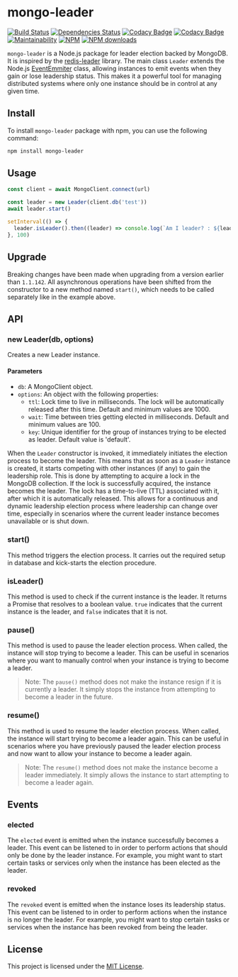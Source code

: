 # mongo-leader

[![Build Status](https://img.shields.io/github/actions/workflow/status/andrewmolyuk/mongo-leader/publish.yml)](https://github.com/andrewmolyuk/mongo-leader/actions/workflows/publish.yml)
[![Dependencies Status](https://badges.depfu.com/badges/0ef074dc6382d73db38b144ba8a1b938/overview.svg)](https://depfu.com/github/andrewmolyuk/mongo-leader?project_id=40081)
[![Codacy Badge](https://app.codacy.com/project/badge/Grade/3b010767baf5402b90ce45239a11d977)](https://app.codacy.com/gh/andrewmolyuk/mongo-leader/dashboard?utm_source=gh&utm_medium=referral&utm_content=&utm_campaign=Badge_grade)
[![Codacy Badge](https://app.codacy.com/project/badge/Coverage/3b010767baf5402b90ce45239a11d977)](https://app.codacy.com/gh/andrewmolyuk/mongo-leader/dashboard?utm_source=gh&utm_medium=referral&utm_content=&utm_campaign=Badge_coverage)[![Maintainability](https://img.shields.io/codeclimate/maintainability/andrewmolyuk/mongo-leader)](https://codeclimate.com/github/andrewmolyuk/mongo-leader/maintainability)
[![NPM](https://img.shields.io/npm/v/mongo-leader.svg?style=flat)](http://npm.im/mongo-leader)
[![NPM downloads](http://img.shields.io/npm/dw/mongo-leader.svg?style=flat)](http://npm.im/mongo-leader)

`mongo-leader` is a Node.js package for leader election backed by MongoDB. It is inspired by the [redis-leader](https://github.com/pierreinglebert/redis-leader) library. The main class `Leader` extends the Node.js [EventEmmiter](https://nodejs.org/api/events.html#events_class_eventemitter) class, allowing instances to emit events when they gain or lose leadership status. This makes it a powerful tool for managing distributed systems where only one instance should be in control at any given time.

## Install

To install `mongo-leader` package with npm, you can use the following command:

```bash
npm install mongo-leader
```

## Usage

```javascript
const client = await MongoClient.connect(url)

const leader = new Leader(client.db('test'))
await leader.start()

setInterval(() => {
  leader.isLeader().then((leader) => console.log(`Am I leader? : ${leader}`))
}, 100)
```

## Upgrade

Breaking changes have been made when upgrading from a version earlier than `1.1.142`. All asynchronous operations have been shifted from the constructor to a new method named `start()`, which needs to be called separately like in the example above.

## API

### new Leader(db, options)

Creates a new Leader instance.

#### Parameters

- `db`: A MongoClient object.
- `options`: An object with the following properties:
  - `ttl`: Lock time to live in milliseconds. The lock will be automatically released after this time. Default and minimum values are 1000.
  - `wait`: Time between tries getting elected in milliseconds. Default and minimum values are 100.
  - `key`: Unique identifier for the group of instances trying to be elected as leader. Default value is 'default'.

When the `Leader` constructor is invoked, it immediately initiates the election process to become the leader. This means that as soon as a `Leader` instance is created, it starts competing with other instances (if any) to gain the leadership role. This is done by attempting to acquire a lock in the MongoDB collection. If the lock is successfully acquired, the instance becomes the leader. The lock has a time-to-live (TTL) associated with it, after which it is automatically released. This allows for a continuous and dynamic leadership election process where leadership can change over time, especially in scenarios where the current leader instance becomes unavailable or is shut down.

### start()

This method triggers the election process. It carries out the required setup in database and kick-starts the election procedure.

### isLeader()

This method is used to check if the current instance is the leader. It returns a Promise that resolves to a boolean value. `true` indicates that the current instance is the leader, and `false` indicates that it is not.

### pause()

This method is used to pause the leader election process. When called, the instance will stop trying to become a leader. This can be useful in scenarios where you want to manually control when your instance is trying to become a leader.

> Note: The `pause()` method does not make the instance resign if it is currently a leader. It simply stops the instance from attempting to become a leader in the future.

### resume()

This method is used to resume the leader election process. When called, the instance will start trying to become a leader again. This can be useful in scenarios where you have previously paused the leader election process and now want to allow your instance to become a leader again.

> Note: The `resume()` method does not make the instance become a leader immediately. It simply allows the instance to start attempting to become a leader again.

## Events

### elected

The `elected` event is emitted when the instance successfully becomes a leader. This event can be listened to in order to perform actions that should only be done by the leader instance. For example, you might want to start certain tasks or services only when the instance has been elected as the leader.

### revoked

The `revoked` event is emitted when the instance loses its leadership status. This event can be listened to in order to perform actions when the instance is no longer the leader. For example, you might want to stop certain tasks or services when the instance has been revoked from being the leader.

## License

This project is licensed under the [MIT License](https://github.com/andrewmolyuk/mongo-leader/blob/master/LICENSE).
